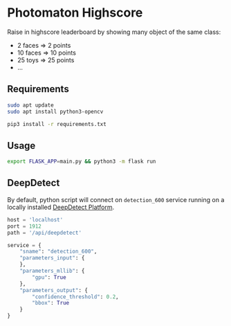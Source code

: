 # Photomaton Highscore

Raise in highscore leaderboard by showing many object of the same class:

- 2 faces => 2 points
- 10 faces => 10 points
- 25 toys => 25 points
- ...

## Requirements

```bash
sudo apt update
sudo apt install python3-opencv

pip3 install -r requirements.txt
```

## Usage

```bash
export FLASK_APP=main.py && python3 -m flask run
```

## DeepDetect

By default, python script will connect on `detection_600` service running on a locally installed [DeepDetect Platform](https://www.deepdetect.com).

```python
host = 'localhost'
port = 1912
path = '/api/deepdetect'

service = {
    "sname": "detection_600",
    "parameters_input": {
    },
    "parameters_mllib": {
        "gpu": True
    },
    "parameters_output": {
        "confidence_threshold": 0.2,
        "bbox": True
    }
}
```
